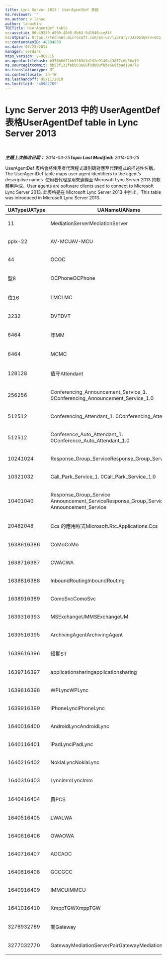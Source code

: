 ```yaml
---
title: Lync Server 2013： UserAgentDef 表格
ms.reviewer: ''
ms.author: v-lanac
author: lanachin
TOCTitle: UserAgentDef table
ms:assetid: 96c49239-d999-4045-8b64-9d1940cce8ff
ms:mtpsurl: https://technet.microsoft.com/en-us/library/JJ205100(v=OCS.15)
ms:contentKeyID: 48184860
ms.date: 07/23/2014
manager: serdars
mtps_version: v=OCS.15
ms.openlocfilehash: b378b6d71bb5163d1d2d2e9146cf3877c0d38a19
ms.sourcegitcommit: bb53f131fabb03a66f0d000f8ba668fbad190778
ms.translationtype: MT
ms.contentlocale: zh-TW
ms.lasthandoff: 05/11/2019
ms.locfileid: "40982769"
---
```

<div data-xmlns="http://www.w3.org/1999/xhtml">

<div class="topic" data-xmlns="http://www.w3.org/1999/xhtml" data-msxsl="urn:schemas-microsoft-com:xslt" data-cs="http://msdn.microsoft.com/en-us/">

<div data-asp="http://msdn2.microsoft.com/asp">

# <a name="useragentdef-table-in-lync-server-2013"></a><span data-ttu-id="cf2df-102">Lync Server 2013 中的 UserAgentDef 表格</span><span class="sxs-lookup"><span data-stu-id="cf2df-102">UserAgentDef table in Lync Server 2013</span></span>

</div>

<div id="mainSection">

<div id="mainBody">

<span> </span>

<span data-ttu-id="cf2df-103">_**主題上次修改日期：** 2014-03-25_</span><span class="sxs-lookup"><span data-stu-id="cf2df-103">_**Topic Last Modified:** 2014-03-25_</span></span>

<span data-ttu-id="cf2df-104">UserAgentDef 表格會將使用者代理程式識別碼對應至代理程式的描述性名稱。</span><span class="sxs-lookup"><span data-stu-id="cf2df-104">The UserAgentDef table maps user agent identifiers to the agent’s descriptive names.</span></span> <span data-ttu-id="cf2df-105">使用者代理是用來連線至 Microsoft Lync Server 2013 的軟體用戶端。</span><span class="sxs-lookup"><span data-stu-id="cf2df-105">User agents are software clients used to connect to Microsoft Lync Server 2013.</span></span> <span data-ttu-id="cf2df-106">此表格是在 Microsoft Lync Server 2013 中推出。</span><span class="sxs-lookup"><span data-stu-id="cf2df-106">This table was introduced in Microsoft Lync Server 2013.</span></span>


<table>
<colgroup>
<col style="width: 33%" />
<col style="width: 33%" />
<col style="width: 33%" />
</colgroup>
<thead>
<tr class="header">
<th><span data-ttu-id="cf2df-107">UAType</span><span class="sxs-lookup"><span data-stu-id="cf2df-107">UAType</span></span></th>
<th><span data-ttu-id="cf2df-108">UAName</span><span class="sxs-lookup"><span data-stu-id="cf2df-108">UAName</span></span></th>
<th><span data-ttu-id="cf2df-109">UACategory</span><span class="sxs-lookup"><span data-stu-id="cf2df-109">UACategory</span></span></th>
</tr>
</thead>
<tbody>
<tr class="odd">
<td><p><span data-ttu-id="cf2df-110">1</span><span class="sxs-lookup"><span data-stu-id="cf2df-110">1</span></span></p></td>
<td><p><span data-ttu-id="cf2df-111">MediationServer</span><span class="sxs-lookup"><span data-stu-id="cf2df-111">MediationServer</span></span></p></td>
<td><p><span data-ttu-id="cf2df-112">MediationServer</span><span class="sxs-lookup"><span data-stu-id="cf2df-112">MediationServer</span></span></p></td>
</tr>
<tr class="even">
<td><p><span data-ttu-id="cf2df-113">pplx-2</span><span class="sxs-lookup"><span data-stu-id="cf2df-113">2</span></span></p></td>
<td><p><span data-ttu-id="cf2df-114">AV-MCU</span><span class="sxs-lookup"><span data-stu-id="cf2df-114">AV-MCU</span></span></p></td>
<td><p><span data-ttu-id="cf2df-115">AV-MCU</span><span class="sxs-lookup"><span data-stu-id="cf2df-115">AV-MCU</span></span></p></td>
</tr>
<tr class="odd">
<td><p><span data-ttu-id="cf2df-116">4</span><span class="sxs-lookup"><span data-stu-id="cf2df-116">4</span></span></p></td>
<td><p><span data-ttu-id="cf2df-117">OC</span><span class="sxs-lookup"><span data-stu-id="cf2df-117">OC</span></span></p></td>
<td><p><span data-ttu-id="cf2df-118">OC</span><span class="sxs-lookup"><span data-stu-id="cf2df-118">OC</span></span></p></td>
</tr>
<tr class="even">
<td><p><span data-ttu-id="cf2df-119">型</span><span class="sxs-lookup"><span data-stu-id="cf2df-119">8</span></span></p></td>
<td><p><span data-ttu-id="cf2df-120">OCPhone</span><span class="sxs-lookup"><span data-stu-id="cf2df-120">OCPhone</span></span></p></td>
<td><p><span data-ttu-id="cf2df-121">OCPhone</span><span class="sxs-lookup"><span data-stu-id="cf2df-121">OCPhone</span></span></p></td>
</tr>
<tr class="odd">
<td><p><span data-ttu-id="cf2df-122">位</span><span class="sxs-lookup"><span data-stu-id="cf2df-122">16</span></span></p></td>
<td><p><span data-ttu-id="cf2df-123">LMC</span><span class="sxs-lookup"><span data-stu-id="cf2df-123">LMC</span></span></p></td>
<td><p><span data-ttu-id="cf2df-124">LMC</span><span class="sxs-lookup"><span data-stu-id="cf2df-124">LMC</span></span></p></td>
</tr>
<tr class="even">
<td><p><span data-ttu-id="cf2df-125">32</span><span class="sxs-lookup"><span data-stu-id="cf2df-125">32</span></span></p></td>
<td><p><span data-ttu-id="cf2df-126">DVT</span><span class="sxs-lookup"><span data-stu-id="cf2df-126">DVT</span></span></p></td>
<td><p><span data-ttu-id="cf2df-127">DVT</span><span class="sxs-lookup"><span data-stu-id="cf2df-127">DVT</span></span></p></td>
</tr>
<tr class="odd">
<td><p><span data-ttu-id="cf2df-128">64</span><span class="sxs-lookup"><span data-stu-id="cf2df-128">64</span></span></p></td>
<td><p><span data-ttu-id="cf2df-129">年</span><span class="sxs-lookup"><span data-stu-id="cf2df-129">MM</span></span></p></td>
<td><p><span data-ttu-id="cf2df-130">年</span><span class="sxs-lookup"><span data-stu-id="cf2df-130">MM</span></span></p></td>
</tr>
<tr class="even">
<td><p><span data-ttu-id="cf2df-131">64</span><span class="sxs-lookup"><span data-stu-id="cf2df-131">64</span></span></p></td>
<td><p><span data-ttu-id="cf2df-132">MC</span><span class="sxs-lookup"><span data-stu-id="cf2df-132">MC</span></span></p></td>
<td><p><span data-ttu-id="cf2df-133">年</span><span class="sxs-lookup"><span data-stu-id="cf2df-133">MM</span></span></p></td>
</tr>
<tr class="odd">
<td><p><span data-ttu-id="cf2df-134">128</span><span class="sxs-lookup"><span data-stu-id="cf2df-134">128</span></span></p></td>
<td><p><span data-ttu-id="cf2df-135">值守</span><span class="sxs-lookup"><span data-stu-id="cf2df-135">Attendant</span></span></p></td>
<td><p><span data-ttu-id="cf2df-136">值守</span><span class="sxs-lookup"><span data-stu-id="cf2df-136">Attendant</span></span></p></td>
</tr>
<tr class="even">
<td><p><span data-ttu-id="cf2df-137">256</span><span class="sxs-lookup"><span data-stu-id="cf2df-137">256</span></span></p></td>
<td><p><span data-ttu-id="cf2df-138">Conferencing_Announcement_Service_1. 0</span><span class="sxs-lookup"><span data-stu-id="cf2df-138">Conferencing_Announcement_Service_1.0</span></span></p></td>
<td><p><span data-ttu-id="cf2df-139">頒發</span><span class="sxs-lookup"><span data-stu-id="cf2df-139">CAS</span></span></p></td>
</tr>
<tr class="odd">
<td><p><span data-ttu-id="cf2df-140">512</span><span class="sxs-lookup"><span data-stu-id="cf2df-140">512</span></span></p></td>
<td><p><span data-ttu-id="cf2df-141">Conferencing_Attendant_1. 0</span><span class="sxs-lookup"><span data-stu-id="cf2df-141">Conferencing_Attendant_1.0</span></span></p></td>
<td><p><span data-ttu-id="cf2df-142">CAA</span><span class="sxs-lookup"><span data-stu-id="cf2df-142">CAA</span></span></p></td>
</tr>
<tr class="even">
<td><p><span data-ttu-id="cf2df-143">512</span><span class="sxs-lookup"><span data-stu-id="cf2df-143">512</span></span></p></td>
<td><p><span data-ttu-id="cf2df-144">Conference_Auto_Attendant_1. 0</span><span class="sxs-lookup"><span data-stu-id="cf2df-144">Conference_Auto_Attendant_1.0</span></span></p></td>
<td><p><span data-ttu-id="cf2df-145">CAA</span><span class="sxs-lookup"><span data-stu-id="cf2df-145">CAA</span></span></p></td>
</tr>
<tr class="odd">
<td><p><span data-ttu-id="cf2df-146">1024</span><span class="sxs-lookup"><span data-stu-id="cf2df-146">1024</span></span></p></td>
<td><p><span data-ttu-id="cf2df-147">Response_Group_Service</span><span class="sxs-lookup"><span data-stu-id="cf2df-147">Response_Group_Service</span></span></p></td>
<td><p><span data-ttu-id="cf2df-148">RG</span><span class="sxs-lookup"><span data-stu-id="cf2df-148">RGS</span></span></p></td>
</tr>
<tr class="even">
<td><p><span data-ttu-id="cf2df-149">1032</span><span class="sxs-lookup"><span data-stu-id="cf2df-149">1032</span></span></p></td>
<td><p><span data-ttu-id="cf2df-150">Call_Park_Service_1. 0</span><span class="sxs-lookup"><span data-stu-id="cf2df-150">Call_Park_Service_1.0</span></span></p></td>
<td><p><span data-ttu-id="cf2df-151">CPS</span><span class="sxs-lookup"><span data-stu-id="cf2df-151">CPS</span></span></p></td>
</tr>
<tr class="odd">
<td><p><span data-ttu-id="cf2df-152">1040</span><span class="sxs-lookup"><span data-stu-id="cf2df-152">1040</span></span></p></td>
<td><p><span data-ttu-id="cf2df-153">Response_Group_Service Announcement_Service</span><span class="sxs-lookup"><span data-stu-id="cf2df-153">Response_Group_Service Announcement_Service</span></span></p></td>
<td><p><span data-ttu-id="cf2df-154">完工</span><span class="sxs-lookup"><span data-stu-id="cf2df-154">AS</span></span></p></td>
</tr>
<tr class="even">
<td><p><span data-ttu-id="cf2df-155">2048</span><span class="sxs-lookup"><span data-stu-id="cf2df-155">2048</span></span></p></td>
<td><p><span data-ttu-id="cf2df-156">Ccs 的應用程式</span><span class="sxs-lookup"><span data-stu-id="cf2df-156">Microsoft.Rtc.Applications.Ccs</span></span></p></td>
<td><p><span data-ttu-id="cf2df-157">CCS</span><span class="sxs-lookup"><span data-stu-id="cf2df-157">CCS</span></span></p></td>
</tr>
<tr class="odd">
<td><p><span data-ttu-id="cf2df-158">16386</span><span class="sxs-lookup"><span data-stu-id="cf2df-158">16386</span></span></p></td>
<td><p><span data-ttu-id="cf2df-159">CoMo</span><span class="sxs-lookup"><span data-stu-id="cf2df-159">CoMo</span></span></p></td>
<td><p><span data-ttu-id="cf2df-160">CoMo</span><span class="sxs-lookup"><span data-stu-id="cf2df-160">CoMo</span></span></p></td>
</tr>
<tr class="even">
<td><p><span data-ttu-id="cf2df-161">16387</span><span class="sxs-lookup"><span data-stu-id="cf2df-161">16387</span></span></p></td>
<td><p><span data-ttu-id="cf2df-162">CWA</span><span class="sxs-lookup"><span data-stu-id="cf2df-162">CWA</span></span></p></td>
<td><p><span data-ttu-id="cf2df-163">CWA</span><span class="sxs-lookup"><span data-stu-id="cf2df-163">CWA</span></span></p></td>
</tr>
<tr class="odd">
<td><p><span data-ttu-id="cf2df-164">16388</span><span class="sxs-lookup"><span data-stu-id="cf2df-164">16388</span></span></p></td>
<td><p><span data-ttu-id="cf2df-165">InboundRouting</span><span class="sxs-lookup"><span data-stu-id="cf2df-165">InboundRouting</span></span></p></td>
<td><p><span data-ttu-id="cf2df-166">InboundRouting</span><span class="sxs-lookup"><span data-stu-id="cf2df-166">InboundRouting</span></span></p></td>
</tr>
<tr class="even">
<td><p><span data-ttu-id="cf2df-167">16389</span><span class="sxs-lookup"><span data-stu-id="cf2df-167">16389</span></span></p></td>
<td><p><span data-ttu-id="cf2df-168">ComoSvc</span><span class="sxs-lookup"><span data-stu-id="cf2df-168">ComoSvc</span></span></p></td>
<td><p><span data-ttu-id="cf2df-169">ComoSvc</span><span class="sxs-lookup"><span data-stu-id="cf2df-169">ComoSvc</span></span></p></td>
</tr>
<tr class="odd">
<td><p><span data-ttu-id="cf2df-170">16393</span><span class="sxs-lookup"><span data-stu-id="cf2df-170">16393</span></span></p></td>
<td><p><span data-ttu-id="cf2df-171">MSExchangeUM</span><span class="sxs-lookup"><span data-stu-id="cf2df-171">MSExchangeUM</span></span></p></td>
<td><p><span data-ttu-id="cf2df-172">ExUM</span><span class="sxs-lookup"><span data-stu-id="cf2df-172">ExUM</span></span></p></td>
</tr>
<tr class="even">
<td><p><span data-ttu-id="cf2df-173">16395</span><span class="sxs-lookup"><span data-stu-id="cf2df-173">16395</span></span></p></td>
<td><p><span data-ttu-id="cf2df-174">ArchivingAgent</span><span class="sxs-lookup"><span data-stu-id="cf2df-174">ArchivingAgent</span></span></p></td>
<td><p><span data-ttu-id="cf2df-175">ARCHAGENT</span><span class="sxs-lookup"><span data-stu-id="cf2df-175">ARCHAGENT</span></span></p></td>
</tr>
<tr class="odd">
<td><p><span data-ttu-id="cf2df-176">16396</span><span class="sxs-lookup"><span data-stu-id="cf2df-176">16396</span></span></p></td>
<td><p><span data-ttu-id="cf2df-177">短期</span><span class="sxs-lookup"><span data-stu-id="cf2df-177">ST</span></span></p></td>
<td><p><span data-ttu-id="cf2df-178">短期</span><span class="sxs-lookup"><span data-stu-id="cf2df-178">ST</span></span></p></td>
</tr>
<tr class="even">
<td><p><span data-ttu-id="cf2df-179">16397</span><span class="sxs-lookup"><span data-stu-id="cf2df-179">16397</span></span></p></td>
<td><p><span data-ttu-id="cf2df-180">applicationsharing</span><span class="sxs-lookup"><span data-stu-id="cf2df-180">applicationsharing</span></span></p></td>
<td><p><span data-ttu-id="cf2df-181">ASMCU</span><span class="sxs-lookup"><span data-stu-id="cf2df-181">ASMCU</span></span></p></td>
</tr>
<tr class="odd">
<td><p><span data-ttu-id="cf2df-182">16398</span><span class="sxs-lookup"><span data-stu-id="cf2df-182">16398</span></span></p></td>
<td><p><span data-ttu-id="cf2df-183">WPLync</span><span class="sxs-lookup"><span data-stu-id="cf2df-183">WPLync</span></span></p></td>
<td><p><span data-ttu-id="cf2df-184">WPLync</span><span class="sxs-lookup"><span data-stu-id="cf2df-184">WPLync</span></span></p></td>
</tr>
<tr class="even">
<td><p><span data-ttu-id="cf2df-185">16399</span><span class="sxs-lookup"><span data-stu-id="cf2df-185">16399</span></span></p></td>
<td><p><span data-ttu-id="cf2df-186">iPhoneLync</span><span class="sxs-lookup"><span data-stu-id="cf2df-186">iPhoneLync</span></span></p></td>
<td><p><span data-ttu-id="cf2df-187">iPhoneLync</span><span class="sxs-lookup"><span data-stu-id="cf2df-187">iPhoneLync</span></span></p></td>
</tr>
<tr class="odd">
<td><p><span data-ttu-id="cf2df-188">16400</span><span class="sxs-lookup"><span data-stu-id="cf2df-188">16400</span></span></p></td>
<td><p><span data-ttu-id="cf2df-189">AndroidLync</span><span class="sxs-lookup"><span data-stu-id="cf2df-189">AndroidLync</span></span></p></td>
<td><p><span data-ttu-id="cf2df-190">AndroidLync</span><span class="sxs-lookup"><span data-stu-id="cf2df-190">AndroidLync</span></span></p></td>
</tr>
<tr class="even">
<td><p><span data-ttu-id="cf2df-191">16401</span><span class="sxs-lookup"><span data-stu-id="cf2df-191">16401</span></span></p></td>
<td><p><span data-ttu-id="cf2df-192">iPadLync</span><span class="sxs-lookup"><span data-stu-id="cf2df-192">iPadLync</span></span></p></td>
<td><p><span data-ttu-id="cf2df-193">iPadLync</span><span class="sxs-lookup"><span data-stu-id="cf2df-193">iPadLync</span></span></p></td>
</tr>
<tr class="odd">
<td><p><span data-ttu-id="cf2df-194">16402</span><span class="sxs-lookup"><span data-stu-id="cf2df-194">16402</span></span></p></td>
<td><p><span data-ttu-id="cf2df-195">NokiaLync</span><span class="sxs-lookup"><span data-stu-id="cf2df-195">NokiaLync</span></span></p></td>
<td><p><span data-ttu-id="cf2df-196">NokiaLync</span><span class="sxs-lookup"><span data-stu-id="cf2df-196">NokiaLync</span></span></p></td>
</tr>
<tr class="even">
<td><p><span data-ttu-id="cf2df-197">16403</span><span class="sxs-lookup"><span data-stu-id="cf2df-197">16403</span></span></p></td>
<td><p><span data-ttu-id="cf2df-198">LyncImm</span><span class="sxs-lookup"><span data-stu-id="cf2df-198">LyncImm</span></span></p></td>
<td><p><span data-ttu-id="cf2df-199">LyncImm</span><span class="sxs-lookup"><span data-stu-id="cf2df-199">LyncImm</span></span></p></td>
</tr>
<tr class="odd">
<td><p><span data-ttu-id="cf2df-200">16404</span><span class="sxs-lookup"><span data-stu-id="cf2df-200">16404</span></span></p></td>
<td><p><span data-ttu-id="cf2df-201">買</span><span class="sxs-lookup"><span data-stu-id="cf2df-201">PCS</span></span></p></td>
<td><p><span data-ttu-id="cf2df-202">買</span><span class="sxs-lookup"><span data-stu-id="cf2df-202">PCS</span></span></p></td>
</tr>
<tr class="even">
<td><p><span data-ttu-id="cf2df-203">16405</span><span class="sxs-lookup"><span data-stu-id="cf2df-203">16405</span></span></p></td>
<td><p><span data-ttu-id="cf2df-204">LWA</span><span class="sxs-lookup"><span data-stu-id="cf2df-204">LWA</span></span></p></td>
<td><p><span data-ttu-id="cf2df-205">LWA</span><span class="sxs-lookup"><span data-stu-id="cf2df-205">LWA</span></span></p></td>
</tr>
<tr class="odd">
<td><p><span data-ttu-id="cf2df-206">16406</span><span class="sxs-lookup"><span data-stu-id="cf2df-206">16406</span></span></p></td>
<td><p><span data-ttu-id="cf2df-207">OWA</span><span class="sxs-lookup"><span data-stu-id="cf2df-207">OWA</span></span></p></td>
<td><p><span data-ttu-id="cf2df-208">OWA</span><span class="sxs-lookup"><span data-stu-id="cf2df-208">OWA</span></span></p></td>
</tr>
<tr class="even">
<td><p><span data-ttu-id="cf2df-209">16407</span><span class="sxs-lookup"><span data-stu-id="cf2df-209">16407</span></span></p></td>
<td><p><span data-ttu-id="cf2df-210">AOC</span><span class="sxs-lookup"><span data-stu-id="cf2df-210">AOC</span></span></p></td>
<td><p><span data-ttu-id="cf2df-211">AOC</span><span class="sxs-lookup"><span data-stu-id="cf2df-211">AOC</span></span></p></td>
</tr>
<tr class="odd">
<td><p><span data-ttu-id="cf2df-212">16408</span><span class="sxs-lookup"><span data-stu-id="cf2df-212">16408</span></span></p></td>
<td><p><span data-ttu-id="cf2df-213">GCC</span><span class="sxs-lookup"><span data-stu-id="cf2df-213">GCC</span></span></p></td>
<td><p><span data-ttu-id="cf2df-214">GCC</span><span class="sxs-lookup"><span data-stu-id="cf2df-214">GCC</span></span></p></td>
</tr>
<tr class="even">
<td><p><span data-ttu-id="cf2df-215">16409</span><span class="sxs-lookup"><span data-stu-id="cf2df-215">16409</span></span></p></td>
<td><p><span data-ttu-id="cf2df-216">IMMCU</span><span class="sxs-lookup"><span data-stu-id="cf2df-216">IMMCU</span></span></p></td>
<td><p><span data-ttu-id="cf2df-217">IMMCU</span><span class="sxs-lookup"><span data-stu-id="cf2df-217">IMMCU</span></span></p></td>
</tr>
<tr class="odd">
<td><p><span data-ttu-id="cf2df-218">16410</span><span class="sxs-lookup"><span data-stu-id="cf2df-218">16410</span></span></p></td>
<td><p><span data-ttu-id="cf2df-219">XmppTGW</span><span class="sxs-lookup"><span data-stu-id="cf2df-219">XmppTGW</span></span></p></td>
<td><p><span data-ttu-id="cf2df-220">XmppGateway</span><span class="sxs-lookup"><span data-stu-id="cf2df-220">XmppGateway</span></span></p></td>
</tr>
<tr class="even">
<td><p><span data-ttu-id="cf2df-221">32769</span><span class="sxs-lookup"><span data-stu-id="cf2df-221">32769</span></span></p></td>
<td><p><span data-ttu-id="cf2df-222">關</span><span class="sxs-lookup"><span data-stu-id="cf2df-222">Gateway</span></span></p></td>
<td><p><span data-ttu-id="cf2df-223">關</span><span class="sxs-lookup"><span data-stu-id="cf2df-223">Gateway</span></span></p></td>
</tr>
<tr class="odd">
<td><p><span data-ttu-id="cf2df-224">32770</span><span class="sxs-lookup"><span data-stu-id="cf2df-224">32770</span></span></p></td>
<td><p><span data-ttu-id="cf2df-225">GatewayMediationServerPair</span><span class="sxs-lookup"><span data-stu-id="cf2df-225">GatewayMediationServerPair</span></span></p></td>
<td><p><span data-ttu-id="cf2df-226">GatewayMediationServerPair</span><span class="sxs-lookup"><span data-stu-id="cf2df-226">GatewayMediationServerPair</span></span></p></td>
</tr>
</tbody>
</table>


</div>

<span> </span>

</div>

</div>

</div>

